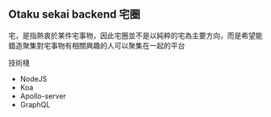 ## Otaku sekai backend 宅圈

宅，是指熱衷於某件宅事物，因此宅圈並不是以純粹的宅為主要方向，而是希望能錯造聚集對宅事物有相關興趣的人可以聚集在一起的平台

技術棧

- NodeJS
- Koa
- Apollo-server
- GraphQL

